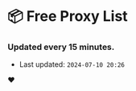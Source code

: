 # :package: Free Proxy List
### Updated every 15 minutes.

- Last updated: `2024-07-10 20:26`

:heart:
